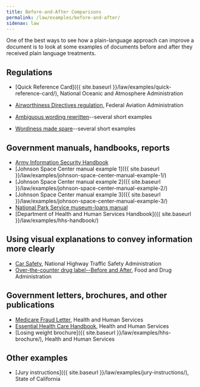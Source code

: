 ```yaml
---
title: Before-and-After Comparisons
permalink: /law/examples/before-and-after/
sidenav: law
---
```


One of the best ways to see how a plain-language approach can improve a document is to look at some examples of documents before and after they received plain language treatments.

## Regulations

- [Quick Reference Card]({{ site.baseurl }}/law/examples/quick-reference-card/), National Oceanic and Atmosphere Administration

- [Airworthiness Directives regulation,](airworthydirective.cfm) Federal Aviation Administration
- [Ambiguous wording rewritten](ambigwd.cfm)--several short examples
- [Wordiness made spare](wordiness.cfm)--several short examples

## Government manuals, handbooks, reports

- [Army Information Security Handbook](govregarmy.cfm)
- [Johnson Space Center manual example 1]({{ site.baseurl }}/law/examples/johnson-space-center-manual-example-1/)
- [Johnson Space Center manual example 2]({{ site.baseurl }}/law/examples/johnson-space-center-manual-example-2/)
- [Johnson Space Center manual example 3]({{ site.baseurl }}/law/examples/johnson-space-center-manual-example-3/)
- [National Park Service museum-loans manual](/law/examples/national-park-service-manual/)
- [Department of Health and Human Services Handbook]({{ site.baseurl }}/law/examples/hhs-handbook/)

## Using visual explanations to convey information more clearly

- [Car Safety](carsafety.cfm), National Highway Traffic Safety Administration
- [Over-the-counter drug label--Before and After](overctrdrug.pdf), Food and Drug Administration

## Government letters, brochures, and other publications

- [Medicare Fraud Letter](medicarefraudltr.cfm), Health and Human Services
- [Essential Health Care Handbook](pub_hhs_hlthcare.cfm), Health and Human Services
- [Losing weight brochure]({{ site.baseurl }}/law/examples/hhs-brochure/), Health and Human Services

## Other examples

- [Jury instructions]({{ site.baseurl }}/law/examples/jury-instructions/), State of California
